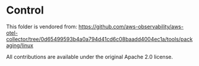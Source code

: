 # Control

This folder is vendored from: https://github.com/aws-observability/aws-otel-collector/tree/0d65499593b4a0a794d41cd6c08baadd4004ec1a/tools/packaging/linux

All contributions are available under the original Apache 2.0 license.